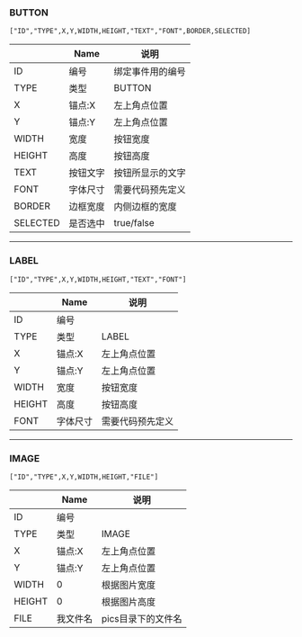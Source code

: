 ### BUTTON
```
["ID","TYPE",X,Y,WIDTH,HEIGHT,"TEXT","FONT",BORDER,SELECTED]
```
||Name|说明|
---|---|---
ID|编号|绑定事件用的编号
TYPE|类型|BUTTON
X|锚点:X|左上角点位置
Y|锚点:Y|左上角点位置
WIDTH|宽度|按钮宽度
HEIGHT|高度|按钮高度
TEXT|按钮文字|按钮所显示的文字
FONT|字体尺寸|需要代码预先定义
BORDER|边框宽度|内侧边框的宽度
SELECTED|是否选中|true/false

---

### LABEL
```
["ID","TYPE",X,Y,WIDTH,HEIGHT,"TEXT","FONT"]
```
||Name|说明|
---|---|---
ID|编号|
TYPE|类型|LABEL
X|锚点:X|左上角点位置
Y|锚点:Y|左上角点位置
WIDTH|宽度|按钮宽度
HEIGHT|高度|按钮高度
FONT|字体尺寸|需要代码预先定义

---

### IMAGE
```
["ID","TYPE",X,Y,WIDTH,HEIGHT,"FILE"]
```
||Name|说明|
---|---|---
ID|编号|
TYPE|类型|IMAGE
X|锚点:X|左上角点位置
Y|锚点:Y|左上角点位置
WIDTH|0|根据图片宽度
HEIGHT|0|根据图片高度
FILE|我文件名|pics目录下的文件名

